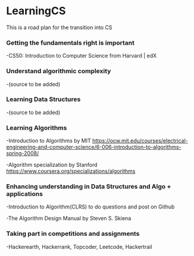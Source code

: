 # LearningCS
This is a road plan for the transition into CS

### Getting the fundamentals right is important
-CS50: Introduction to Computer Science from Harvard | edX

### Understand algorithmic complexity
-(source to be added)

### Learning Data Structures
-(source to be added)

### Learning Algorithms
-Introduction to Algorithms by MIT
https://ocw.mit.edu/courses/electrical-engineering-and-computer-science/6-006-introduction-to-algorithms-spring-2008/

-Algorithm specialization by Stanford
https://www.coursera.org/specializations/algorithms

### Enhancing understanding in Data Structures and Algo + applications
-Introduction to Algorithm(CLRS)
to do questions and post on Github

-The Algorithm Design Manual by Steven S. Skiena 

### Taking part in competitions and assignments
-Hackerearth, Hackerrank, Topcoder, Leetcode, Hackertrail

